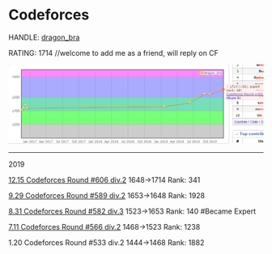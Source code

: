 # Codeforces

HANDLE: [dragon_bra](https://codeforces.com/profile/dragon_bra) 

RATING: 1714  //welcome to add me as a friend, will reply on CF

![image](https://github.com/dragonbra/Codeforces/blob/master/Ratings/Rd.606.png)

---

2019

[12.15 Codeforces Round #606 div.2](https://github.com/dragonbra/Codeforces/tree/master/Codeforces%20Round%20%23606%20div.2)	1648→1714	Rank: 341

[9.29 Codeforces Round #589 div.2](https://github.com/dragonbra/Codeforces/tree/master/Codeforces%20Round%20%23589%20div.2)	1653→1648	Rank: 1928

[8.31 Codeforces Round #582 div.3](https://github.com/dragonbra/Codeforces/tree/master/Codeforces%20Round%20%23582%20div.3)	1523→1653	Rank: 140	#Became Expert

[7.11 Codeforces Round #566 div.2](https://github.com/dragonbra/Codeforces/tree/master/Codeforces%20Round%20%23566%20div.2)	1468→1523	Rank: 1238

1.20 Codeforces Round #533 div.2	1444→1468	Rank: 1882